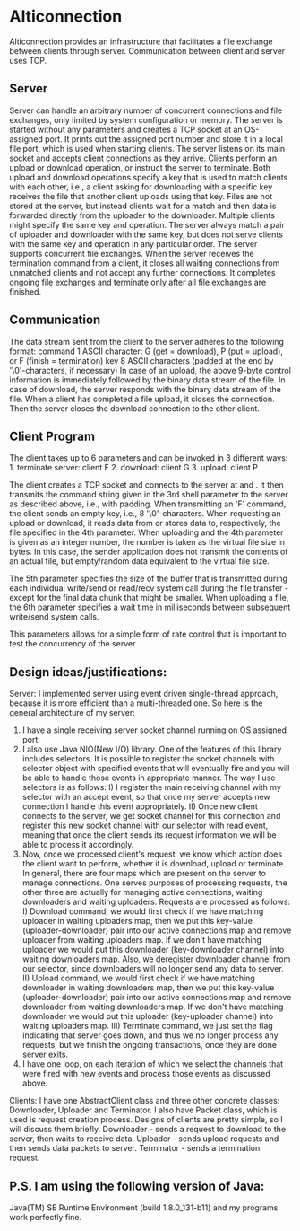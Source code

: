 # Alticonnection

Alticonnection provides an infrastructure that facilitates a file exchange between clients through server. Communication between client and server uses TCP.

## Server

Server can handle an arbitrary number of concurrent connections and file exchanges, only limited by system configuration or memory. The server is started without any parameters and creates a TCP socket at an OS-assigned port. It prints out the assigned port number and store it in a local file port, which is used when starting clients. The server listens on its main socket and accepts client connections as they arrive. Clients perform an upload or download operation, or instruct the server to terminate.
Both upload and download operations specify a key that is used to match clients with each other, i.e., a client asking for downloading with a specific key receives the file that another client uploads using that key. Files are not stored at the server, but instead clients wait for a match and then data is forwarded directly from the uploader to the downloader. Multiple clients might specify the same key and operation. The server always match a pair of uploader and downloader with the same key, but does not serve clients with the same key and operation in any particular order. The server supports concurrent file exchanges.
When the server receives the termination command from a client, it closes all waiting connections from unmatched clients and not accept any further connections. It completes ongoing file exchanges and terminate only after all file exchanges are finished.

## Communication

The data stream sent from the client to the server adheres to the following format:
    command 1 		ASCII character: G (get = download), P (put = upload), or F (finish = termination)
    key     8 		ASCII characters (padded at the end by '\0'-characters, if necessary)
In case of an upload, the above 9-byte control information is immediately followed by the binary data stream of
the file. In case of download, the server responds with the binary data stream of the file. When a client has
completed a file upload, it closes the connection. Then the server closes the download connection to the other
client.

## Client Program

The client takes up to 6 parameters and can be invoked in 3 different ways:
    1. terminate server: client <host> <port> F
    2. download: client <host> <port> G<key> <file name> <recv size>
    3. upload: client <host> <port> P<key> <file name> <send size> <wait time>

The client creates a TCP socket and connects to the server at <host> and <port>. It then transmits the command string given in the 3rd shell parameter to the server as described above, i.e., with padding. When transmitting an 'F' command, the client sends an empty key, i.e., 8 '\0'-characters. When requesting an upload or download, it reads data from or stores data to, respectively, the file specified in the 4th parameter. When uploading and the 4th parameter is given as an integer number, the number is taken as the virtual file size in bytes. In this case, the sender application does not transmit the contents of an actual file, but empty/random data equivalent to the virtual file size.

The 5th parameter specifies the size of the buffer that is transmitted during each individual write/send or read/recv system call during the file transfer - except for the final data chunk that might be smaller. When uploading a file, the 6th parameter specifies a wait time in milliseconds between subsequent write/send system calls.

This parameters allows for a simple form of rate control that is important to test the concurrency of the server.

## Design ideas/justifications:

Server:
I implemented server using event driven single-thread approach, because it is more efficient than a multi-threaded one. So here is the general architecture of my server:
1) I have a single receiving server socket channel running on OS assigned port.
2) I also use Java NIO(New I/O) library. One of the features of this library includes selectors. It is possible to register the socket channels with selector object with specified events that will eventually fire and you will be able to handle those events in appropriate manner. The way I use selectors is as follows:
	I) I register the main receiving channel with my selector with an accept event, so that once my server accepts new connection I handle this event appropriately. 
	II) Once new client connects to the server, we get socket channel for this connection and register this new socket channel with our selector with read event, meaning that once the client sends its request information we will be able to process it accordingly.
3) Now, once we processed client's request, we know which action does the client want to perform, whether it is download, upload or terminate. In general, there are four maps which are present on the server to manage connections. One serves purposes of processing requests, the other three are actually for managing active connections, waiting downloaders and waiting uploaders. Requests are processed as follows:
	I) Download command, we would first check if we have matching uploader in waiting uploaders map, then we put this key-value (uploader-downloader) pair into our active connections map and remove uploader from waiting uploaders map. If we don't have matching uploader we would put this downloader (key-downloader channel) into waiting downloaders map. Also, we deregister downloader channel from our selector, since downloaders will no longer send any data to server.
	II) Upload command, we would first check if we have matching downloader in waiting downloaders map, then we put this key-value (uploader-downloader) pair into our active connections map and remove downloader from waiting downloaders map. If we don't have matching downloader we would put this uploader (key-uploader channel) into waiting uploaders map.
	III) Terminate command, we just set the flag indicating that server goes down, and thus we no longer process any requests, but we finish the ongoing transactions, once they are done server exits.
4) I have one loop, on each iteration of which we select the channels that were fired with new events and process those events as discussed above.

Clients:
I have one AbstractClient class and three other concrete classes: Downloader, Uploader and Terminator. I also have Packet class, which is used is request creation process. Designs of clients are pretty simple, so I will discuss them briefly.
	Downloader - sends a request to download to the server, then waits to receive data.
	Uploader - sends upload requests and then sends data packets to server.
	Terminator - sends a termination request.

## P.S. I am using the following version of Java:

Java(TM) SE Runtime Environment (build 1.8.0_131-b11) and my programs work perfectly fine.
